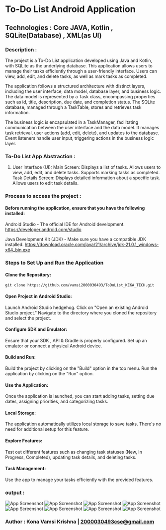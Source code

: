 # To-Do List Android Application

## Technologies : Core JAVA, Kotlin , SQLite(Database) , XML(as UI)


### Description :

The project is a To-Do List application developed using Java and Kotlin, with SQLite as the underlying database. This application allows users to manage their tasks efficiently through a user-friendly interface. Users can view, add, edit, and delete tasks, as well as mark tasks as completed.

The application follows a structured architecture with distinct layers, including the user interface, data model, database layer, and business logic. The data model is represented by a Task class, encompassing properties such as id, title, description, due date, and completion status. The SQLite database, managed through a TaskTable, stores and retrieves task information.

The business logic is encapsulated in a TaskManager, facilitating communication between the user interface and the data model. It manages task retrieval, user actions (add, edit, delete), and updates to the database. Event listeners handle user input, triggering actions in the business logic layer.

### To-Do List App Abstraction :
1. User Interface (UI):
Main Screen:
Displays a list of tasks.
Allows users to view, add, edit, and delete tasks.
Supports marking tasks as completed.
Task Details Screen:
Displays detailed information about a specific task.
Allows users to edit task details.

### Process to access the project :

#### Before running the application, ensure that you have the following installed:

Android Studio - The official IDE for Android development.
    https://developer.android.com/studio
    
Java Development Kit (JDK) - Make sure you have a compatible JDK installed.
    https://download.oracle.com/java/21/archive/jdk-21.0.1_windows-x64_bin.exe

### Steps to Set Up and Run the Application

#### Clone the Repository:
    git clone https://github.com/vamsi2000030493/ToDoList_KEKA_TECH.git


#### Open Project in Android Studio:
Launch Android Studio hedgehog.
Click on "Open an existing Android Studio project."
Navigate to the directory where you cloned the repository and select the project.

#### Configure SDK and Emulator:
Ensure that your SDK , API & Gradle is properly configured.
Set up an emulator or connect a physical Android device.

#### Build and Run:
Build the project by clicking on the "Build" option in the top menu.
Run the application by clicking on the "Run" option.

#### Use the Application:
Once the application is launched, you can start adding tasks, setting due dates, assigning priorities, and categorizing tasks.

#### Local Storage:
The application automatically utilizes local storage to save tasks. There's no need for additional setup for this feature.

#### Explore Features:
Test out different features such as changing task statuses (New, In Progress, Completed), updating task details, and deleting tasks.

 #### Task Management:
Use the app to manage your tasks efficiently with the provided features.


### output :


![App Screenshot](screenshots/1.jpg)
![App Screenshot](screenshots/2.jpg)
![App Screenshot](screenshots/3.jpg)
![App Screenshot](screenshots/4.jpg)
![App Screenshot](screenshots/5.jpg)
![App Screenshot](screenshots/6.jpg)
![App Screenshot](screenshots/7.jpg)
![App Screenshot](screenshots/8.jpg)


### Author : Kona Vamsi Krishna | 2000030493cse@gmail.com
